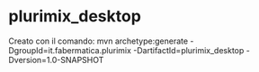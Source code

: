 # plurimix_desktop

Creato con il comando: mvn archetype:generate -DgroupId=it.fabermatica.plurimix -DartifactId=plurimix_desktop -Dversion=1.0-SNAPSHOT
